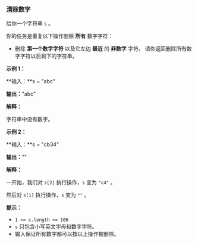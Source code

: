 ### 清除数字 ###
给你一个字符串 `s` 。

你的任务是重复以下操作删除 **所有** 数字字符：

* 删除 **第一个数字字符** 以及它左边 **最近** 的 **非数字** 字符。
请你返回删除所有数字字符以后剩下的字符串。



**示例 1：**

**输入：**s = "abc"

**输出：**"abc"

**解释：**

字符串中没有数字。<!-- notionvc: ff07e34f-b1d6-41fb-9f83-5d0ba3c1ecde -->



**示例 2：**

**输入：**s = "cb34"

**输出：**""

**解释：**

一开始，我们对 `s[2]` 执行操作，`s` 变为 `"c4"` 。

然后对 `s[1]` 执行操作，`s` 变为 `""` 。




**提示：**

* `1 <= s.length <= 100`
* `s` 只包含小写英文字母和数字字符。
* 输入保证所有数字都可以按以上操作被删除。

